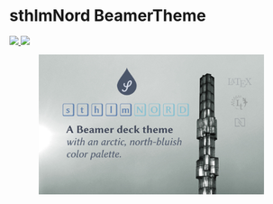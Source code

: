 # sthlmNord BeamerTheme

<a href="https://github.com/mholson/sthlmNordBeamerTheme/raw/main/sthlmNordTemplate.pdf">
        <img src="https://img.shields.io/badge/Download-pdf-red.svg"/>
</a>
<img src="https://img.shields.io/badge/Compiler-XeLaTeX-blue.svg"/>


<p align="center">
    <img src="assets/nordsegel.jpg" width="400" max-width="90%" alt="Background" />
</p>
